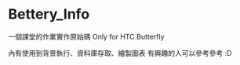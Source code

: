 Bettery_Info
============

一個課堂的作業實作原始碼
Only for HTC Butterfly

內有使用到背景執行、資料庫存取、繪製圖表
有興趣的人可以參考參考 :D
